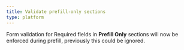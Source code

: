 ```yaml
---
title: Validate prefill-only sections
type: platform
---
```


Form validation for Required fields in **Prefill Only** sections will now be enforced during prefill, previously this could be ignored.



